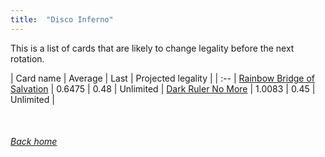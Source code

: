```yaml
---
title:  "Disco Inferno"
---
```


This is a list of cards that are likely to change legality before the next rotation.

| Card name | Average | Last | Projected legality |
| :-- |
[Rainbow Bridge of Salvation](https://db.ygoprodeck.com/card/?search=Rainbow%20Bridge%20of%20Salvation) | 0.6475 | 0.48 | Unlimited |
[Dark Ruler No More](https://db.ygoprodeck.com/card/?search=Dark%20Ruler%20No%20More) | 1.0083 | 0.45 | Unlimited |

<br>

###### [Back home](index)